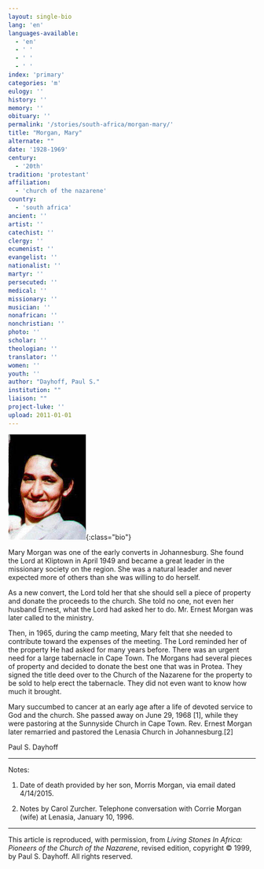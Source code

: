 ```yaml
---
layout: single-bio
lang: 'en'
languages-available:
  - 'en'
  - ' '
  - ' '
  - ' '
index: 'primary'
categories: 'm'
eulogy: ''
history: ''
memory: ''
obituary: ''
permalink: '/stories/south-africa/morgan-mary/'
title: "Morgan, Mary"
alternate: ""
date: '1928-1969'
century:
  - '20th'
tradition: 'protestant'
affiliation:
  - 'church of the nazarene'
country:
  - 'south africa'
ancient: ''
artist: ''
catechist: ''
clergy: ''
ecumenist: ''
evangelist: ''
nationalist: ''
martyr: ''
persecuted: ''
medical: ''
missionary: ''
musician: ''
nonafrican: ''
nonchristian: ''
photo: ''
scholar: ''
theologian: ''
translator: ''
women: ''
youth: ''
author: "Dayhoff, Paul S."
institution: ""
liaison: ""
project-luke: ''
upload: 2011-01-01
---
```


![Mary Morgan](/images/bio-pics/southafrica/morgan-mary/morgan_mary.jpg){:class="bio"}

Mary Morgan was one of the early converts in Johannesburg.  She found the Lord at Kliptown in April 1949 and became a great leader in the missionary society on the region.  She was a natural leader and never expected more of others than she was willing to do herself.

As a new convert, the Lord told her that she should sell a piece of  property and donate the proceeds to the church.  She told no one, not even her husband Ernest, what the Lord had asked her to do.  Mr. Ernest Morgan was later called to the ministry.

Then, in 1965, during the camp meeting, Mary felt that she needed to contribute toward the expenses of the meeting.  The Lord reminded her  of the property He had asked for many years before.  There was an urgent need for a large tabernacle in Cape Town.  The Morgans  had several pieces of property and decided to donate the best one that was in Protea.  They signed the title deed over to  the Church of the Nazarene for the property to be sold to help erect the tabernacle.  They did not even want to know how much it brought.

Mary succumbed to cancer at an early age after a life of devoted service to God and the church.  She passed away on June 29, 1968 [1], while they were pastoring at the Sunnyside Church in Cape Town.  Rev. Ernest Morgan later remarried and pastored the Lenasia Church in Johannesburg.[2]

Paul S. Dayhoff

---

Notes:

1. Date of death provided by her son, Morris Morgan, via email dated 4/14/2015.

2. Notes by Carol Zurcher.  Telephone conversation with Corrie Morgan (wife) at Lenasia, January 10, 1996.

---

This article is reproduced, with permission, from *Living Stones In Africa: Pioneers of the Church of the Nazarene*, revised edition, copyright &copy; 1999, by Paul S. Dayhoff.  All rights reserved.